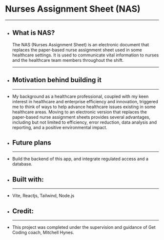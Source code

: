<h1>Nurses Assignment Sheet (NAS)</h1>
    <hr />
    <ul>
      <li>
        <h2>What is NAS?</h2>
        <p>
          The NAS (Nurses Assignment Sheet) is an electronic document that
          replaces the paper-based nurse assignment sheet used in some healthcare
          settings. It is used to communicate vital information to nurses and the
          healthcare team members throughout the shift.
        </p>
      </li>
      <hr />
      <li>
        <h2>Motivation behind building it</h2>
      </li>
      <hr />
      <li>
        <p>
          My background as a healthcare professional, coupled with my keen
          interest in healthcare and enterprise efficiency and innovation,
          triggered me to think of ways to help advance healthcare issues existing
          in some healthcare areas. Moving to an electronic version that replaces
          the paper-based nurse assignment sheets provides several advantages,
          including but not limited to efficiency, error reduction, data analysis
          and reporting, and a positive environmental impact.
        </p>
      </li>
      <li>
        <h2>Future plans</h2>
      </li>
      <hr />
      <li>
        <p>
          Build the backend of this app, and integrate regulated access and a
          database.
        </p>
      </li>
      <li>
        <h2>Built with:</h2>
      </li>
      <hr />
      <li>
        <p>Vite, Reactjs, Tailwind, Node.js</p>
      </li>
      <li>
        <h2>Credit:</h2>
      </li>
      <hr />
      <li>
        <p>
          This project was completed under the supervision and guidance of Get Coding
          coach, Mitchell Hynes.
        </p>
      </li>
    </ul>
